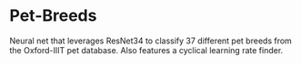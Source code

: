 # Pet-Breeds
Neural net that leverages ResNet34 to classify 37 different pet breeds from the Oxford-IIIT pet database. Also features a cyclical learning rate finder.
